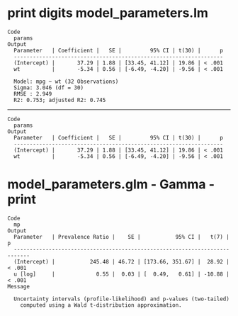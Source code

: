 # print digits model_parameters.lm

    Code
      params
    Output
      Parameter   | Coefficient |   SE |         95% CI | t(30) |      p
      ------------------------------------------------------------------
      (Intercept) |       37.29 | 1.88 | [33.45, 41.12] | 19.86 | < .001
      wt          |       -5.34 | 0.56 | [-6.49, -4.20] | -9.56 | < .001
      
      Model: mpg ~ wt (32 Observations)
      Sigma: 3.046 (df = 30)
      RMSE : 2.949
      R2: 0.753; adjusted R2: 0.745

---

    Code
      params
    Output
      Parameter   | Coefficient |   SE |         95% CI | t(30) |      p
      ------------------------------------------------------------------
      (Intercept) |       37.29 | 1.88 | [33.45, 41.12] | 19.86 | < .001
      wt          |       -5.34 | 0.56 | [-6.49, -4.20] | -9.56 | < .001

# model_parameters.glm - Gamma - print

    Code
      mp
    Output
      Parameter   | Prevalence Ratio |    SE |           95% CI |   t(7) |      p
      ---------------------------------------------------------------------------
      (Intercept) |           245.48 | 46.72 | [173.66, 351.67] |  28.92 | < .001
      u [log]     |             0.55 |  0.03 | [  0.49,   0.61] | -10.88 | < .001
    Message
      
      Uncertainty intervals (profile-likelihood) and p-values (two-tailed)
        computed using a Wald t-distribution approximation.

